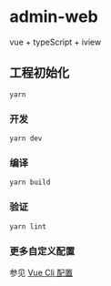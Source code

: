 # admin-web
vue + typeScript + iview

## 工程初始化
```
yarn
```

### 开发
```
yarn dev
```

### 编译
```
yarn build
```

### 验证
```
yarn lint
```

### 更多自定义配置
参见 [Vue Cli 配置](https://cli.vuejs.org/zh/config/)
